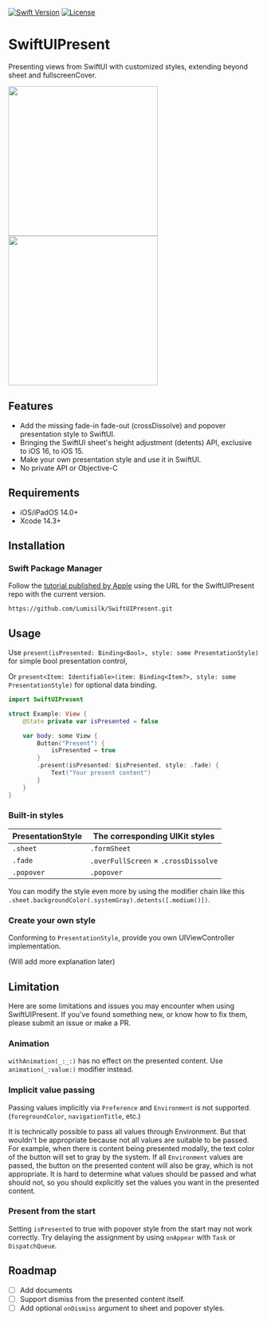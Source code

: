 [![Swift Version][swift-image]][swift-url]
[![License][license-image]][license-url]

# SwiftUIPresent

Presenting views from SwiftUI with customized styles, extending beyond sheet and fullscreenCover.

<p align="row">
<img src= "https://github.com/Lumisilk/SwiftUIPresent/assets/11924267/00605e81-4f51-4a06-9cc2-b1a2eb1688f4" width="300" >
<img src= "https://github.com/Lumisilk/SwiftUIPresent/assets/11924267/94f4fabf-348b-4515-b407-9b13f686ebe1" width="300" >
</p>

## Features

- Add the missing fade-in fade-out (crossDissolve) and popover presentation style to SwiftUI.
- Bringing the SwiftUI sheet's height adjustment (detents) API, exclusive to iOS 16, to iOS 15.
- Make your own presentation style and use it in SwiftUI.
- No private API or Objective-C

## Requirements

- iOS/iPadOS 14.0+
- Xcode 14.3+

## Installation

### Swift Package Manager

Follow the [tutorial published by Apple](https://developer.apple.com/documentation/xcode/adding_package_dependencies_to_your_app) using the URL for the SwiftUIPresent repo with the current version.

`https://github.com/Lumisilk/SwiftUIPresent.git`

## Usage

Use `present(isPresented: Binding<Bool>, style: some PresentationStyle)` for simple bool presentation control,

Or `present<Item: Identifiable>(item: Binding<Item?>, style: some PresentationStyle)` for optional data binding.

```swift
import SwiftUIPresent

struct Example: View {
    @State private var isPresented = false

    var body: some View {
        Button("Present") {
            isPresented = true
        }
        .present(isPresented: $isPresented, style: .fade) {
            Text("Your present content")
        }
    }
}
```

### Built-in styles

| PresentationStyle | The corresponding UIKit styles       |
| ----------------- | ------------------------------------ |
| `.sheet`          | `.formSheet`                         |
| `.fade`           | `.overFullScreen` × `.crossDissolve` |
| `.popover`        | `.popover`                           |

You can modify the style even more by using the modifier chain like this `.sheet.backgroundColor(.systemGray).detents([.medium()])`.

### Create your own style

Conforming to  `PresentationStyle`, provide you own UIViewController implementation.

(Will add more explanation later)

## Limitation

Here are some limitations and issues you may encounter when using SwiftUIPresent.
If you've found something new, or know how to fix them, please submit an issue or make a PR. 

### Animation

`withAnimation(_:_:)` has no effect on the presented content. Use `animation(_:value:)` modifier instead.

### Implicit value passing

Passing values implicitly via `Preference` and `Environment` is not supported. (`foregroundColor`, `navigationTitle`, etc.)

It is technically possible to pass all values through Environment. But that wouldn't be appropriate because not all values are suitable to be passed. For example, when there is content being presented modally, the text color of the button will set to gray by the system. If all `Environment` values are passed, the button on the presented content will also be gray, which is not appropriate. It is hard to determine what values should be passed and what should not, so you should explicitly set the values you want in the presented content.

### Present from the start

Setting `isPresented` to true with popover style from the start may not work correctly. Try delaying the assignment by using `onAppear` with `Task` or `DispatchQueue`.

## Roadmap

- [ ] Add documents
- [ ] Support dismiss from the presented content itself.
- [ ] Add optional  `onDismiss` argument to sheet and popover styles.

[swift-image]: https://img.shields.io/badge/swift-5.8-orange.svg
[swift-url]: https://swift.org/
[license-image]: https://img.shields.io/badge/License-MIT-blue.svg
[license-url]: LICENSE
